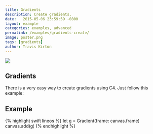 ```yaml
---
title: Gradients
description: Create gradients.
date:   2015-05-06 23:59:59 -0800
layout: example
categories: examples, advanced
permalink: /examples/gradients-create/
image: poster.png
tags: [gradients]
author: Travis Kirton
---
```

![](create.png)

## Gradients
There is a very easy way to create gradients using C4. Just follow this example:

## Example
{% highlight swift lineos %}
let g = Gradient(frame: canvas.frame)
canvas.add(g)
{% endhighlight %}
